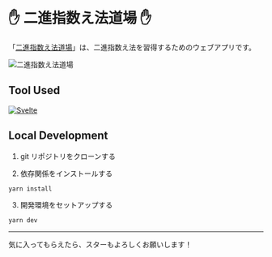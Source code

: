 # :hand: 二進指数え法道場 :hand:

「[二進指数え法道場](https://suzukikatsuma.github.io/finger-binary-dojo/)」は、二進指数え法を習得するためのウェブアプリです。

<img src="https://repository-images.githubusercontent.com/457063998/1c508225-f84e-4d5f-bf3d-14e58fd00cce" alt="二進指数え法道場" title="二進指数え法道場">

## Tool Used

[![Svelte](https://img.shields.io/badge/Svelte-fff.svg?logo=svelte&style=for-the-badge)](https://svelte.jp/)

## Local Development

1. git リポジトリをクローンする

2. 依存関係をインストールする

```bash
yarn install
```

3. 開発環境をセットアップする

```bash
yarn dev
```

---

気に入ってもらえたら、スターもよろしくお願いします！
